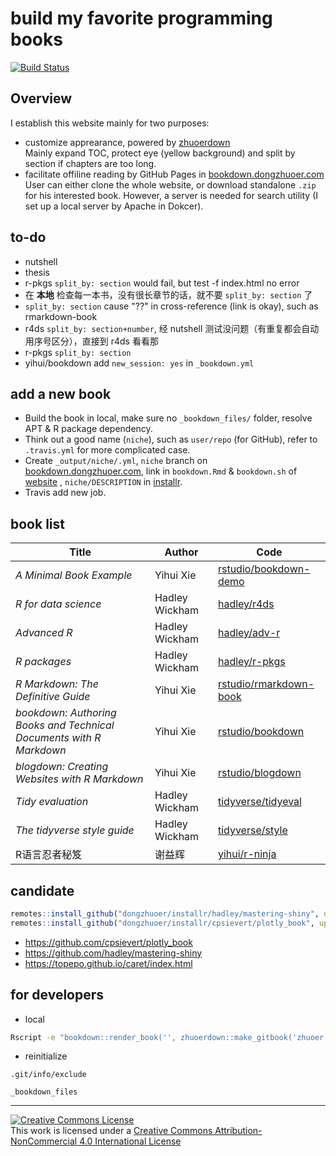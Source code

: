 # build my favorite programming books
[![Build Status](https://travis-ci.com/dongzhuoer/autobookdown.svg?branch=master)](https://travis-ci.com/dongzhuoer/autobookdown)



## Overview

I establish this website mainly for two purposes:

- customize apprearance, powered by [zhuoerdown](https://github.com/dongzhuoer/zhuoerdown)  
  Mainly expand TOC, protect eye (yellow background) and split by section if chapters are too long.  
- facilitate offiline reading by GitHub Pages in [bookdown.dongzhuoer.com](https://gitlab.com/dongzhuoer/bookdown.dongzhuoer.com)  
  User can either clone the whole website, or download standalone `.zip` for his interested book. However, a server is needed for search utility (I set up a local server by Apache in Dokcer).



## to-do

- nutshell
- thesis
- r-pkgs `split_by: section` would fail, but test -f index.html no error
- 在 **本地** 检查每一本书，没有很长章节的话，就不要 `split_by: section` 了
- `split_by: section` cause "??" in cross-reference (link is okay), such as rmarkdown-book
- r4ds `split_by: section+number`, 经 nutshell 测试没问题（有重复都会自动用序号区分），直接到 r4ds 看看那
- r-pkgs `split_by: section`
- yihui/bookdown add `new_session: yes` in `_bookdown.yml`



## add a new book

- Build the book in local, make sure no `_bookdown_files/` folder, resolve APT & R package dependency.
- Think out a good name (`niche`), such as `user/repo` (for GitHub), refer to `.travis.yml` for more complicated case.
- Create `_output/niche/.yml`, `niche` branch on [bookdown.dongzhuoer.com](https://gitlab.com/dongzhuoer/bookdown.dongzhuoer.com), link in `bookdown.Rmd` & `bookdown.sh` of [website](https://github.com/dongzhuoer/website) , `niche/DESCRIPTION` in [installr](https://github.com/dongzhuoer/installr).
- Travis add new job.



## book list

| Title                                                               | Author         | Code                                                                              |
|---------------------------------------------------------------------|----------------|-----------------------------------------------------------------------------------|
| _A Minimal Book Example_                                            | Yihui Xie      | [rstudio/bookdown-demo](https://github.com/rstudio/bookdown-demo)                 |
| _R for data science_                                                | Hadley Wickham | [hadley/r4ds](https://github.com/hadley/r4ds)                                     |
| _Advanced R_                                                        | Hadley Wickham | [hadley/adv-r](https://github.com/hadley/adv-r)                                   |
| _R packages_                                                        | Hadley Wickham | [hadley/r-pkgs](https://github.com/hadley/r-pkgs)                                 |
| _R Markdown: The Definitive Guide_                                  | Yihui Xie      | [rstudio/rmarkdown-book](https://github.com/rstudio/rmarkdown-book)               |
| _bookdown: Authoring Books and Technical Documents with R Markdown_ | Yihui Xie      | [rstudio/bookdown](https://github.com/rstudio/bookdown/tree/master/inst/examples) |
| _blogdown: Creating Websites with R Markdown_                       | Yihui Xie      | [rstudio/blogdown](https://github.com/rstudio/blogdown/tree/master/docs)          |
| _Tidy evaluation_                                                   | Hadley Wickham | [tidyverse/tidyeval](https://github.com/tidyverse/tidyeval)                       |
| _The tidyverse style guide_                                         | Hadley Wickham | [tidyverse/style](https://github.com/tidyverse/style)                             |
| R语言忍者秘笈                                                             | 谢益辉            | [yihui/r-ninja](https://github.com/yihui/r-ninja)                                 |



## candidate

```r
remotes::install_github("dongzhuoer/installr/hadley/mastering-shiny", upgrade = TRUE)
remotes::install_github("dongzhuoer/installr/cpsievert/plotly_book", upgrade = TRUE)
```

- https://github.com/cpsievert/plotly_book
- https://github.com/hadley/mastering-shiny
- https://topepo.github.io/caret/index.html



## for developers

- local

```bash
Rscript -e "bookdown::render_book('', zhuoerdown::make_gitbook('zhuoer.yml', '', '')); file.copy(zhuoerdown:::pkg_file('bookdown.css'), '_book')"
```

- reinitialize

`.git/info/exclude`
```
_bookdown_files
```



-----------------------
[![Creative Commons License](https://i.creativecommons.org/l/by-nc/4.0/88x31.png)](http://creativecommons.org/licenses/by-nc/4.0/)  
This work is licensed under a [Creative Commons Attribution-NonCommercial 4.0 International License](http://creativecommons.org/licenses/by-nc/4.0/)
